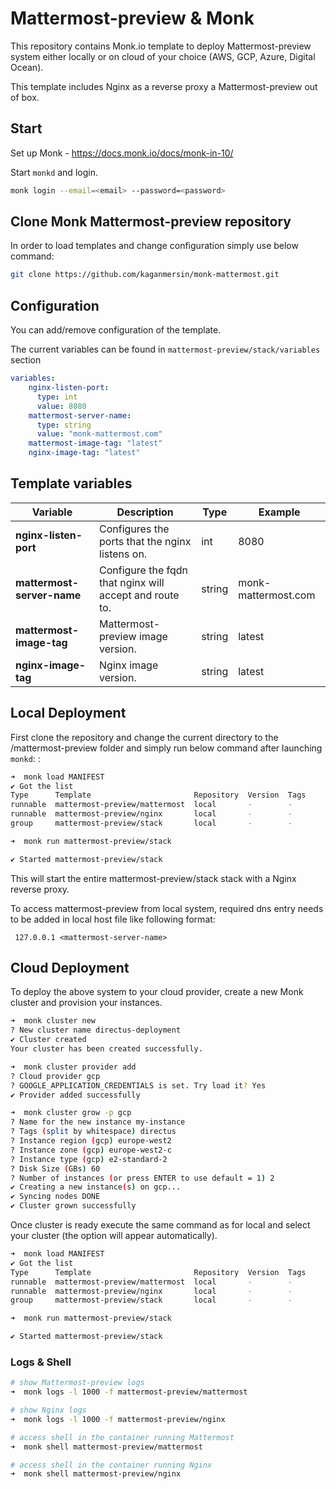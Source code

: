 # Mattermost-preview  & Monk

This repository contains Monk.io template to deploy Mattermost-preview system either locally or on cloud of your choice (AWS, GCP, Azure, Digital Ocean).

This template includes Nginx as a reverse proxy a Mattermost-preview out of box.

## Start

Set up Monk - https://docs.monk.io/docs/monk-in-10/

Start `monkd` and login.

```bash
monk login --email=<email> --password=<password>
```

## Clone Monk Mattermost-preview repository

In order to load templates and change configuration simply use below command: 
```bash
git clone https://github.com/kaganmersin/monk-mattermost.git
```


## Configuration

You can add/remove configuration of the template.

The current variables can be found in `mattermost-preview/stack/variables` section

```yaml
variables:
    nginx-listen-port:
      type: int
      value: 8080
    mattermost-server-name:
      type: string
      value: "monk-mattermost.com"
    mattermost-image-tag: "latest"
    nginx-image-tag: "latest"
```

##  Template variables

| Variable | Description | Type | Example |
|----------|-------------|------|---------|
| **nginx-listen-port** | Configures the ports that the nginx listens on. | int | 8080 |
| **mattermost-server-name** | Configure the fqdn that nginx will accept and route to. | string | monk-mattermost.com |
| **mattermost-image-tag** | Mattermost-preview image version. | string | latest |
| **nginx-image-tag** | Nginx image version. | string | latest |



## Local Deployment

First clone the repository and change the current directory to the /mattermost-preview folder and simply run below command after launching `monkd`:
:

```bash
➜  monk load MANIFEST
✔ Got the list
Type      Template                       Repository  Version  Tags
runnable  mattermost-preview/mattermost  local       -        -
runnable  mattermost-preview/nginx       local       -        -
group     mattermost-preview/stack       local       -        -

➜  monk run mattermost-preview/stack

✔ Started mattermost-preview/stack
```

This will start the entire mattermost-preview/stack stack with a Nginx reverse proxy. 

To access mattermost-preview from local system, required  dns entry needs to be added in local host file like following format: 

```
 127.0.0.1 <mattermost-server-name>
  ```

## Cloud Deployment

To deploy the above system to your cloud provider, create a new Monk cluster and provision your instances.

```bash
➜  monk cluster new
? New cluster name directus-deployment
✔ Cluster created
Your cluster has been created successfully.

➜  monk cluster provider add
? Cloud provider gcp
? GOOGLE_APPLICATION_CREDENTIALS is set. Try load it? Yes
✔ Provider added successfully

➜  monk cluster grow -p gcp
? Name for the new instance my-instance
? Tags (split by whitespace) directus
? Instance region (gcp) europe-west2
? Instance zone (gcp) europe-west2-c
? Instance type (gcp) e2-standard-2
? Disk Size (GBs) 60
? Number of instances (or press ENTER to use default = 1) 2
✔ Creating a new instance(s) on gcp...
✔ Syncing nodes DONE
✔ Cluster grown successfully
```

Once cluster is ready execute the same command as for local and select your cluster (the option will appear automatically).

```bash
➜  monk load MANIFEST
✔ Got the list
Type      Template                       Repository  Version  Tags
runnable  mattermost-preview/mattermost  local       -        -
runnable  mattermost-preview/nginx       local       -        -
group     mattermost-preview/stack       local       -        -

➜  monk run mattermost-preview/stack

✔ Started mattermost-preview/stack
```

### Logs & Shell

```bash
# show Mattermost-preview logs
➜  monk logs -l 1000 -f mattermost-preview/mattermost

# show Nginx logs
➜  monk logs -l 1000 -f mattermost-preview/nginx

# access shell in the container running Mattermost
➜  monk shell mattermost-preview/mattermost

# access shell in the container running Nginx
➜  monk shell mattermost-preview/nginx
```

